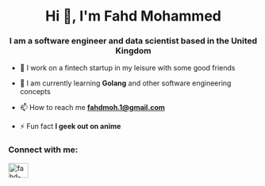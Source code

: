 <h1 align="center">Hi 👋, I'm Fahd Mohammed</h1>
<h3 align="center">I am a software engineer and data scientist based in the United Kingdom</h3>

- 🔭 I work on a fintech startup in my leisure with some good friends  **<a href="https://www.sykabank.com/"/></a>**

- 🌱 I am currently learning **Golang** and other software engineering concepts

- 📫 How to reach me **fahdmoh.1@gmail.com**

- ⚡ Fun fact **I geek out on anime**

<h3 align="left">Connect with me:</h3>
<p align="left">
<a href="https://linkedin.com/in/fahd-mohammed-2a6a49131" target="blank"><img align="center" src="https://raw.githubusercontent.com/rahuldkjain/github-profile-readme-generator/master/src/images/icons/Social/linked-in-alt.svg" alt="fahd-mohammed-2a6a49131" height="30" width="40" /></a>
</p>

